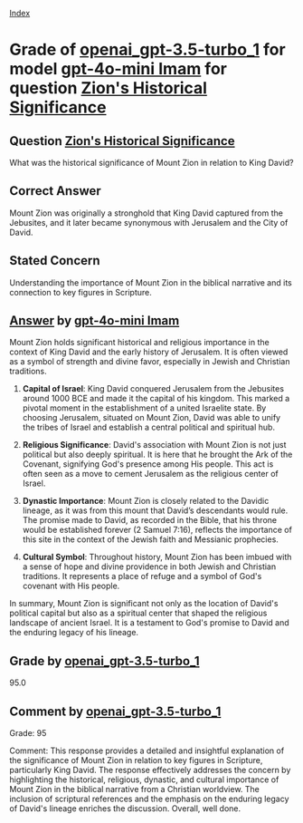 
[Index](../../../../index.md)
# Grade of [openai_gpt-3.5-turbo_1](../../../grading_models/openai_gpt-3.5-turbo_1.md) for model [gpt-4o-mini Imam](../../../answering_models/gpt-4o-mini_Imam.md) for question [Zion's Historical Significance](../../../questions/Zion_s_Historical_Significance.md)

## Question [Zion's Historical Significance](../../../questions/Zion_s_Historical_Significance.md)
What was the historical significance of Mount Zion in relation to King David?

## Correct Answer
Mount Zion was originally a stronghold that King David captured from the Jebusites, and it later became synonymous with Jerusalem and the City of David.

## Stated Concern
Understanding the importance of Mount Zion in the biblical narrative and its connection to key figures in Scripture.

## [Answer](../Zion_s_Historical_Significance.md) by [gpt-4o-mini Imam](../../../answering_models/gpt-4o-mini_Imam.md)
Mount Zion holds significant historical and religious importance in the context of King David and the early history of Jerusalem. It is often viewed as a symbol of strength and divine favor, especially in Jewish and Christian traditions.

1. **Capital of Israel**: King David conquered Jerusalem from the Jebusites around 1000 BCE and made it the capital of his kingdom. This marked a pivotal moment in the establishment of a united Israelite state. By choosing Jerusalem, situated on Mount Zion, David was able to unify the tribes of Israel and establish a central political and spiritual hub.

2. **Religious Significance**: David's association with Mount Zion is not just political but also deeply spiritual. It is here that he brought the Ark of the Covenant, signifying God's presence among His people. This act is often seen as a move to cement Jerusalem as the religious center of Israel.

3. **Dynastic Importance**: Mount Zion is closely related to the Davidic lineage, as it was from this mount that David’s descendants would rule. The promise made to David, as recorded in the Bible, that his throne would be established forever (2 Samuel 7:16), reflects the importance of this site in the context of the Jewish faith and Messianic prophecies.

4. **Cultural Symbol**: Throughout history, Mount Zion has been imbued with a sense of hope and divine providence in both Jewish and Christian traditions. It represents a place of refuge and a symbol of God's covenant with His people.

In summary, Mount Zion is significant not only as the location of David's political capital but also as a spiritual center that shaped the religious landscape of ancient Israel. It is a testament to God's promise to David and the enduring legacy of his lineage.

## Grade by [openai_gpt-3.5-turbo_1](../../../grading_models/openai_gpt-3.5-turbo_1.md)
95.0

## Comment by [openai_gpt-3.5-turbo_1](../../../grading_models/openai_gpt-3.5-turbo_1.md)
Grade: 95

Comment: This response provides a detailed and insightful explanation of the significance of Mount Zion in relation to key figures in Scripture, particularly King David. The response effectively addresses the concern by highlighting the historical, religious, dynastic, and cultural importance of Mount Zion in the biblical narrative from a Christian worldview. The inclusion of scriptural references and the emphasis on the enduring legacy of David's lineage enriches the discussion. Overall, well done.
